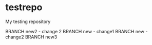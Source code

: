 testrepo
========
My testing repository

BRANCH new2 - change 2
BRANCH new - change1
BRANCH new - change2
BRANCH new3

